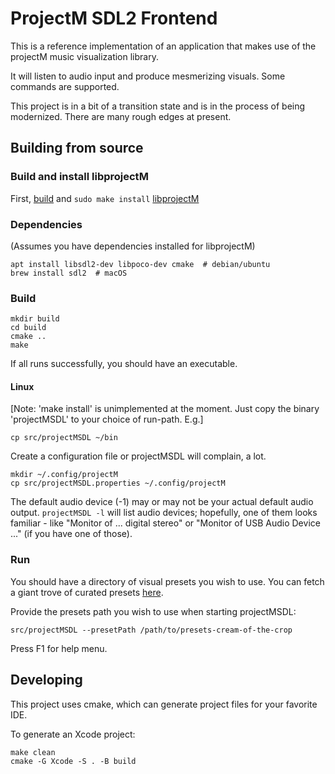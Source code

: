 # ProjectM SDL2 Frontend

This is a reference implementation of an application that makes use of the projectM music visualization library.

It will listen to audio input and produce mesmerizing visuals. Some commands are supported.

This project is in a bit of a transition state and is in the process of being modernized. There are many rough edges at present.

## Building from source

### Build and install libprojectM

First, [build](https://github.com/projectM-visualizer/projectm/wiki/Building-libprojectM) and `sudo make install` [libprojectM](https://github.com/projectM-visualizer/projectm)

### Dependencies

(Assumes you have dependencies installed for libprojectM)

```shell
apt install libsdl2-dev libpoco-dev cmake  # debian/ubuntu
brew install sdl2  # macOS
```

### Build

```shell
mkdir build
cd build
cmake ..
make
```

If all runs successfully, you should have an executable.

#### Linux
[Note: 'make install' is unimplemented at the moment. Just copy the binary 'projectMSDL' to your choice of run-path. E.g.]
```shell
cp src/projectMSDL ~/bin
```
Create a configuration file or projectMSDL will complain, a lot.
```shell
mkdir ~/.config/projectM
cp src/projectMSDL.properties ~/.config/projectM
```
The default audio device (-1) may or may not be your actual default audio output. `projectMSDL -l` will list audio devices; hopefully, one of them looks familiar - like "Monitor of ... digital stereo" or "Monitor of USB Audio Device ..." (if you have one of those).


### Run

You should have a directory of visual presets you wish to use. You can fetch a giant trove of curated presets [here](https://github.com/projectM-visualizer/presets-cream-of-the-crop).

Provide the presets path you wish to use when starting projectMSDL:

```shell
src/projectMSDL --presetPath /path/to/presets-cream-of-the-crop
```

Press F1 for help menu.

## Developing

This project uses cmake, which can generate project files for your favorite IDE.

To generate an Xcode project:

```shell
make clean
cmake -G Xcode -S . -B build
```

